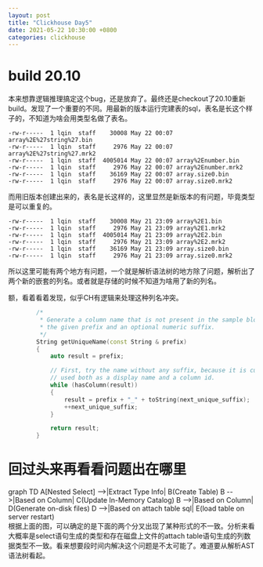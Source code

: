 ```yaml
---
layout: post
title: "Clickhouse Day5"
date: 2021-05-22 10:30:00 +0800
categories: clickhouse
---
```


# build 20.10
本来想靠逻辑推理搞定这个bug，还是放弃了。最终还是checkout了20.10重新build。发现了一个重要的不同。用最新的版本运行完建表的sql，表名是长这个样子的，不知道为啥会用类型名做了表名。
```
-rw-r-----  1 lqin  staff    30008 May 22 00:07 array%2E%27string%27.bin
-rw-r-----  1 lqin  staff     2976 May 22 00:07 array%2E%27string%27.mrk2
-rw-r-----  1 lqin  staff  4005014 May 22 00:07 array%2Enumber.bin
-rw-r-----  1 lqin  staff     2976 May 22 00:07 array%2Enumber.mrk2
-rw-r-----  1 lqin  staff    36169 May 22 00:07 array.size0.bin
-rw-r-----  1 lqin  staff     2976 May 22 00:07 array.size0.mrk2
```
而用旧版本创建出来的，表名是长这样的，这里显然是新版本的有问题，毕竟类型是可以重复的。
```
-rw-r-----  1 lqin  staff    30008 May 21 23:09 array%2E1.bin
-rw-r-----  1 lqin  staff     2976 May 21 23:09 array%2E1.mrk2
-rw-r-----  1 lqin  staff  4005014 May 21 23:09 array%2E2.bin
-rw-r-----  1 lqin  staff     2976 May 21 23:09 array%2E2.mrk2
-rw-r-----  1 lqin  staff    36169 May 21 23:09 array.size0.bin
-rw-r-----  1 lqin  staff     2976 May 21 23:09 array.size0.mrk2
```
所以这里可能有两个地方有问题，一个就是解析语法树的地方除了问题，解析出了两个新的嵌套的列名。或者就是存储的时候不知道为啥用了新的列名。

额，看着看着发现，似乎CH有逻辑来处理这种列名冲突。
```C++
        /*
         * Generate a column name that is not present in the sample block, using
         * the given prefix and an optional numeric suffix.
         */
        String getUniqueName(const String & prefix)
        {
            auto result = prefix;

            // First, try the name without any suffix, because it is currently
            // used both as a display name and a column id.
            while (hasColumn(result))
            {
                result = prefix + "_" + toString(next_unique_suffix);
                ++next_unique_suffix;
            }

            return result;
        }
```

# 回过头来再看看问题出在哪里

<div class = "mermaid">
 graph TD
    A[Nested Select] -->|Extract Type Info| B(Create Table)
    B -->|Based on Column| C(Update In-Memory Catalog)
    B -->|Based on Column| D(Generate on-disk files)
    D -->|Based on attach table sql| E(load table on server restart)
</div>
根据上面的图，可以确定的是下面的两个分叉出现了某种形式的不一致。分析来看大概率是select语句生成的类型和存在磁盘上文件的attach table语句生成的列数据类型不一致。看来想要段时间内解决这个问题是不太可能了。难道要从解析AST语法树看起。
